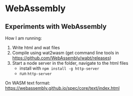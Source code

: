 # WebAssembly

## Experiments with WebAssembly

How I am running:

1. Write html and wat files
2. Compile using wat2wasm (get command line tools in https://github.com/WebAssembly/wabt/releases)
3. Start a node server in the folder, navigate to the html files
    - install with `npm install -g http-server`
    - run `http-server`

On WASM text format: https://webassembly.github.io/spec/core/text/index.html

